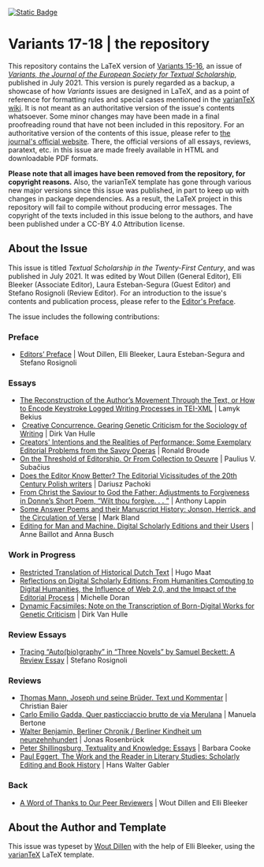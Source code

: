 [![Static Badge](https://img.shields.io/badge/doi-10.4000%2Fvariants.1194-blue)](https://doi.org/10.4000/variants.1194)

# Variants 17-18 | the repository

This repository contains the LaTeX version of [Variants 15-16](https://journals.openedition.org/variants/1194), an issue of [_Variants, the Journal of the European Society for Textual Scholarship_](https://journals.openedition.org/variants/), published in July 2021.
This version is purely regarded as a backup, a showcase of how _Variants_ issues are designed in LaTeX, and as a point of reference for formatting rules and special cases mentioned in the [varianTeX wiki](https://github.com/ESTS-Variants/varianTeX/wiki).
It is not meant as an authoritative version of the issue's contents whatsoever.
Some minor changes may have been made in a final proofreading round that have not been included in this repository.
For an authoritative version of the contents of this issue, please refer to [the journal's official website](https://journals.openedition.org/variants/).
There, the official versions of all essays, reviews, paratext, etc. in this issue are made freely available in HTML and downloadable PDF formats.

**Please note that all images have been removed from the repository, for copyright reasons.** 
Also, the varianTeX template has gone through various new major versions since this issue was published, in part to keep up with changes in package dependencies.
As a result, the LaTeX project in this repository will fail to compile without producing error messages.
The copyright of the texts included in this issue belong to the authors, and have been published under a CC-BY 4.0 Attribution license. 

## About the Issue

This issue is titled _Textual Scholarship in the Twenty-First Century_, and was published in July 2021. 
It was edited by Wout Dillen (General Editor), Elli Bleeker (Associate Editor), Laura Esteban-Segura (Guest Editor) and Stefano Rosignoli (Review Editor).
For an introduction to the issue's contents and publication process, please refer to the [Editor's Preface]([https://journals.openedition.org/variants/1863](https://journals.openedition.org/variants/1239)).

The issue includes the following contributions:

### Preface
- [Editors’ Preface](https://journals.openedition.org/variants/1239) | Wout Dillen, Elli Bleeker, Laura Esteban-Segura and Stefano Rosignoli

### Essays
- [The Reconstruction of the Author’s Movement Through the Text, or How to Encode Keystroke Logged Writing Processes in TEI-XML](https://journals.openedition.org/variants/1245) | Lamyk Bekius
-  [Creative Concurrence. Gearing Genetic Criticism for the Sociology of Writing](https://journals.openedition.org/variants/1405) | Dirk Van Hulle
- [Creators' Intentions and the Realities of Performance: Some Exemplary Editorial Problems from the Savoy Operas](https://journals.openedition.org/variants/1305) | Ronald Broude
- [On the Threshold of Editorship. Or From Collection to Oeuvre](https://journals.openedition.org/variants/1375) | Paulius V. Subačius
- [Does the Editor Know Better? The Editorial Vicissitudes of the 20th Century Polish writers](https://journals.openedition.org/variants/1350) | Dariusz Pachoki
- [From Christ the Saviour to God the Father: Adjustments to Forgiveness in Donne’s Short Poem, “Wilt thou forgive. . . ”](https://journals.openedition.org/variants/1330) | Anthony Lappin
- [Some Answer Poems and their Manuscript History: Jonson, Herrick, and the Circulation of Verse](https://journals.openedition.org/variants/1269) | Mark Bland
- [Editing for Man and Machine. Digital Scholarly Editions and their Users](https://journals.openedition.org/variants/1220) | Anne Baillot and Anna Busch

### Work in Progress
- [Restricted Translation of Historical Dutch Text](https://journals.openedition.org/variants/1429) | Hugo Maat
- [Reflections on Digital Scholarly Editions: From Humanities Computing to Digital Humanities, the Influence of Web 2.0, and the Impact of the Editorial Process](https://journals.openedition.org/variants/1414) | Michelle Doran
- [Dynamic Facsimiles: Note on the Transcription of Born-Digital Works for Genetic Criticism](https://journals.openedition.org/variants/1450) | Dirk Van Hulle

### Review Essays
- [Tracing “Auto\(bio\)graphy” in “Three Novels” by Samuel Beckett: A Review Essay](https://journals.openedition.org/variants/1528) | Stefano Rosignoli

### Reviews
- [Thomas Mann, Joseph und seine Brüder. Text und Kommentar](https://journals.openedition.org/variants/1468)  | Christian Baier
- [Carlo Emilio Gadda, Quer pasticciaccio brutto de via Merulana](https://journals.openedition.org/variants/1479) | Manuela Bertone
- [Walter Benjamin, Berliner Chronik / Berliner Kindheit um neunzehnhundert](https://journals.openedition.org/variants/1514)  | Jonas Rosenbrück
- [Peter Shillingsburg, Textuality and Knowledge: Essays](https://journals.openedition.org/variants/1490) | Barbara Cooke
- [Paul Eggert, The Work and the Reader in Literary Studies: Scholarly Editing and Book History](https://journals.openedition.org/variants/1505) | Hans Walter Gabler

### Back
- [A Word of Thanks to Our Peer Reviewers](https://journals.openedition.org/variants/1875) | Wout Dillen and Elli Bleeker

## About the Author and Template

This issue was typeset by [Wout Dillen](https://github.com/WoutDLN) with the help of Elli Bleeker, using the [varianTeX](https://variantex.woutdillen.be) LaTeX template. 
